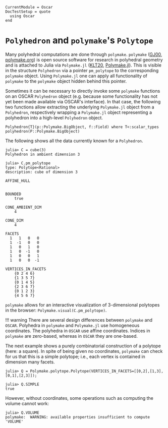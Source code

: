 ```@meta
CurrentModule = Oscar
DocTestSetup = quote
  using Oscar
end
```


# `Polyhedron` and `polymake`'s `Polytope`

Many polyhedral computations are done through `polymake`. `polymake`
([GJ00](@cite), [polymake.org](https://polymake.org)) is open source software
for research in polyhedral geometry and is attached to Julia via `Polymake.jl`
([KLT20](@cite), [Polymake.jl](https://github.com/oscar-system/Polymake.jl)).
This is visible in the structure `Polyhedron` via a pointer `pm_polytope` to
the corresponding `polymake` object.
Using `Polymake.jl` one can apply all functionality of `polymake` to the
`polymake` object hidden behind this pointer.

Sometimes it can be necessary to directly invoke some `polymake` functions on
an OSCAR `Polyhedron` object (e.g. because some functionality has not yet been
made available via OSCAR's interface). In that case, the following two
functions allow extracting the underlying `Polymake.jl` object from a
`Polyhedron`, respectively wrapping a `Polymake.jl` object representing a
polyhedron into a high-level `Polyhedron` object.

```@docs
Polyhedron{T}(p::Polymake.BigObject, f::Field) where T<:scalar_types
polyhedron(P::Polymake.BigObject)
```

The following shows all the data currently known for a `Polyhedron`.

```jldoctest
julia> C = cube(3)
Polyhedron in ambient dimension 3

julia> C.pm_polytope
type: Polytope<Rational>
description: cube of dimension 3

AFFINE_HULL


BOUNDED
	true

CONE_AMBIENT_DIM
	4

CONE_DIM
	4

FACETS
  1   1   0   0
  1  -1   0   0
  1   0   1   0
  1   0  -1   0
  1   0   0   1
  1   0   0  -1

VERTICES_IN_FACETS
	{0 2 4 6}
	{1 3 5 7}
	{0 1 4 5}
	{2 3 6 7}
	{0 1 2 3}
	{4 5 6 7}

```

`polymake` allows for an interactive visualization of 3-dimensional polytopes in the browser: `Polymake.visual(C.pm_polytope)`.


!!! warning
    There are several design differences between `polymake` and `OSCAR`.
    Polyhedra in `polymake` and `Polymake.jl` use homogeneous coordinates. The polyhedra in `OSCAR` use affine coordinates.
	 Indices in `polymake` are zero-based, whereas in `OSCAR` they are one-based.

The next example shows a purely combinatorial construction of a polytope (here: a square).
In spite of being given no coordinates, `polymake` can check for us that this is a simple polytope; i.e., each vertex is contained in dimension many facets.

```jldoctest polymake
julia> Q = Polymake.polytope.Polytope(VERTICES_IN_FACETS=[[0,2],[1,3],[0,1],[2,3]]);

julia> Q.SIMPLE
true

```

However, without coordinates, some operations such as computing the volume cannot work:
```jldoctest polymake
julia> Q.VOLUME
polymake:  WARNING: available properties insufficient to compute 'VOLUME'

```
